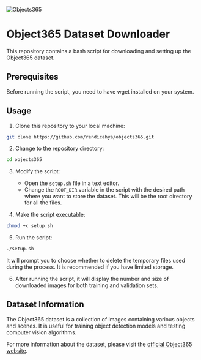 ![Objects365](https://www.objects365.org/images/output.jpg)

# Object365 Dataset Downloader

This repository contains a bash script for downloading and setting up the Object365 dataset.

## Prerequisites

Before running the script, you need to have wget installed on your system.

## Usage

1. Clone this repository to your local machine:
```bash
git clone https://github.com/rendicahya/objects365.git
```

2. Change to the repository directory:
```bash
cd objects365
```

3. Modify the script:
   - Open the `setup.sh` file in a text editor.
   - Change the `ROOT_DIR` variable in the script with the desired path where you want to store the dataset. This will be the root directory for all the files.

4. Make the script executable:
```bash
chmod +x setup.sh
```

5. Run the script:
```bash
./setup.sh
```
It will prompt you to choose whether to delete the temporary files used during the process. It is recommended if you have limited storage.

6. After running the script, it will display the number and size of downloaded images for both training and validation sets.

## Dataset Information

The Object365 dataset is a collection of images containing various objects and scenes. It is useful for training object detection models and testing computer vision algorithms.

For more information about the dataset, please visit the [official Object365 website](https://www.objects365.org/).
